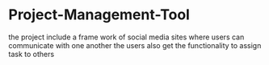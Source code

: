 # Project-Management-Tool
the project include a frame work of social media sites where users can communicate with one another the users also get the functionality to assign task to others
